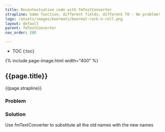 ```yaml
---
title: Recontextualise code with fmTextConverter
strapline: Same function, different fields, different TO - No problem!
logo: /assets/images/beermats/beermat-rock-n-roll.png
layout: default
parent: fmTextConverter
nav_order: 200

---
```

- TOC
{:toc}

{% include page-image.html width="400" %}

## {{page.title}}

{{page.strapline}}

### Problem




### Solution

Use fmTextConverter to substitute all the old names with the new names
